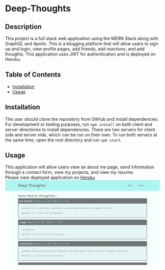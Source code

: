 # Deep-Thoughts 

## Description 
This project is a full stack web application using the MERN Stack along with GraphQL and Apollo. This is a blogging platform that will allow users to sign up and login, view profile pages, add friends, add reactions, and add thoughts. This application uses JWT for authentication and is deployed on Heroku.

## Table of Contents
* [Installation](#installation)
* [Usage](#usage)

## Installation 
The user should clone the repository from GitHub and install dependencies. For development or testing purposes, run `npm install` on both client and server directories to install dependencies. There are two servers for client side and server side, which can be run on their own. To run both servers at the same time, open the root directory and run `npm start`.

## Usage 
This application will allow users view an about me page, send information through a contact form, view my projects, and view my resume.<br>
Please view deployed application on [Heroku](https://ah-deep-thoughts.herokuapp.com/)<br>
<img src='client/public/images/screen-shot.png'>
